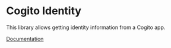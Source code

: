 Cogito Identity
==============
This library allows getting identity information from a Cogito app.

[Documentation][3]

[3]: https://cogito.mobi
